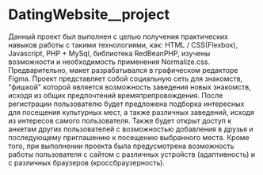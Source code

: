 # DatingWebsite__project
Данный проект был выполнен с целью получения практических навыков работы с такими технологиями, как: HTML / CSS(Flexbox), Javascript, PHP + MySql, библиотека RedBeanPHP, изучены возможности и необходимость применения Normalize.css. 
Предварительно, макет разрабатывался в графическом редакторе Figma. Проект представляет собой социальную сеть для знакомств, "фишкой" которой является возможность заведения новых знакомств, исходя из общих предпочтений времяпрепровождения. После регистрации пользователю будет предложена подборка интересных для посещения культурных мест, а также различных заведений, исходя из интересов самого пользователя. Также будет открыт доступ к анкетам других пользователей с возможностью добавления в друзья и последующему приглашению к посещению выбранного места. Кроме того, при выполнении проекта была предусмотрена возможность работы пользователя с сайтом с различных устройств (адаптивность) и с различных браузеров (кроссбраузерность).

